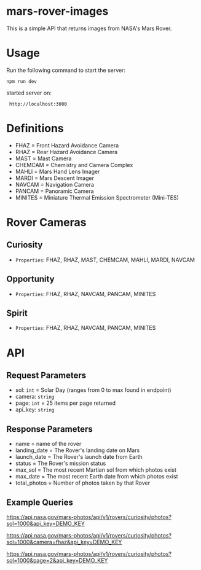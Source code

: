 # mars-rover-images
This is a simple API that returns images from NASA's Mars Rover.

# Usage

Run the following command to start the server:

    npm run dev

started server on:

     http://localhost:3000
# Definitions
- FHAZ = Front Hazard Avoidance Camera
- RHAZ = Rear Hazard Avoidance Camera	
- MAST = Mast Camera
- CHEMCAM = Chemistry and Camera Complex	
- MAHLI = Mars Hand Lens Imager
- MARDI = Mars Descent Imager
- NAVCAM = Navigation Camera
- PANCAM = Panoramic Camera
- MINITES = Miniature Thermal Emission Spectrometer (Mini-TES)
# Rover Cameras
## Curiosity
- `Properties`: FHAZ, RHAZ, MAST, CHEMCAM, MAHLI, MARDI, NAVCAM
## Opportunity
- `Properties`: FHAZ, RHAZ, NAVCAM, PANCAM, MINITES
## Spirit
- `Properties`: FHAZ, RHAZ, NAVCAM, PANCAM, MINITES
# API
## Request Parameters
- sol: `int` = Solar Day (ranges from 0 to max found in endpoint)
- camera: `string`
- page: `int` = 25 items per page returned
- api_key: `string`

## Response Parameters
- name = name of the rover
- landing_date = The Rover's landing date on Mars
- launch_date = The Rover's launch date from Earth
- status = The Rover's mission status
- max_sol = The most recent Martian sol from which photos exist
- max_date = The most recent Earth date from which photos exist
- total_photos = Number of photos taken by that Rover
## Example Queries
https://api.nasa.gov/mars-photos/api/v1/rovers/curiosity/photos?sol=1000&api_key=DEMO_KEY

https://api.nasa.gov/mars-photos/api/v1/rovers/curiosity/photos?sol=1000&camera=fhaz&api_key=DEMO_KEY

https://api.nasa.gov/mars-photos/api/v1/rovers/curiosity/photos?sol=1000&page=2&api_key=DEMO_KEY